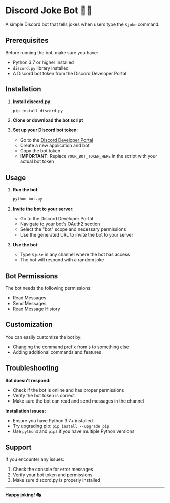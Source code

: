 # Discord Joke Bot 🤖😄

A simple Discord bot that tells jokes when users type the `$joke` command.

## Prerequisites

Before running the bot, make sure you have:

- Python 3.7 or higher installed
- `discord.py` library installed
- A Discord bot token from the Discord Developer Portal

## Installation

1. **Install discord.py**:
   ```bash
   pip install discord.py
   ```

2. **Clone or download the bot script**

3. **Set up your Discord bot token**:
   - Go to the [Discord Developer Portal](https://discord.com/developers/applications)
   - Create a new application and bot
   - Copy the bot token
   - **IMPORTANT**: Replace `YOUR_BOT_TOKEN_HERE` in the script with your actual bot token

## Usage

1. **Run the bot**:
   ```bash
   python bot.py
   ```

2. **Invite the bot to your server**:
   - Go to the Discord Developer Portal
   - Navigate to your bot's OAuth2 section
   - Select the "bot" scope and necessary permissions
   - Use the generated URL to invite the bot to your server

3. **Use the bot**:
   - Type `$joke` in any channel where the bot has access
   - The bot will respond with a random joke

## Bot Permissions

The bot needs the following permissions:
- Read Messages
- Send Messages
- Read Message History

## Customization

You can easily customize the bot by:
- Changing the command prefix from `$` to something else
- Adding additional commands and features

## Troubleshooting

**Bot doesn't respond:**
- Check if the bot is online and has proper permissions
- Verify the bot token is correct
- Make sure the bot can read and send messages in the channel

**Installation issues:**
- Ensure you have Python 3.7+ installed
- Try upgrading pip: `pip install --upgrade pip`
- Use `python3` and `pip3` if you have multiple Python versions

## Support

If you encounter any issues:
1. Check the console for error messages
2. Verify your bot token and permissions
3. Make sure discord.py is properly installed

---

**Happy joking! 🎭**